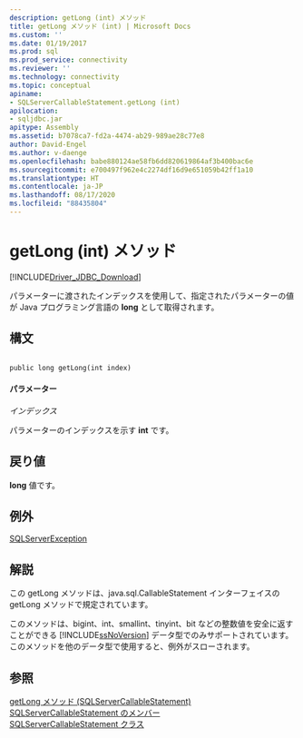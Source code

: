 ```yaml
---
description: getLong (int) メソッド
title: getLong メソッド (int) | Microsoft Docs
ms.custom: ''
ms.date: 01/19/2017
ms.prod: sql
ms.prod_service: connectivity
ms.reviewer: ''
ms.technology: connectivity
ms.topic: conceptual
apiname:
- SQLServerCallableStatement.getLong (int)
apilocation:
- sqljdbc.jar
apitype: Assembly
ms.assetid: b7078ca7-fd2a-4474-ab29-989ae28c77e8
author: David-Engel
ms.author: v-daenge
ms.openlocfilehash: babe880124ae58fb6dd820619864af3b400bac6e
ms.sourcegitcommit: e700497f962e4c2274df16d9e651059b42ff1a10
ms.translationtype: HT
ms.contentlocale: ja-JP
ms.lasthandoff: 08/17/2020
ms.locfileid: "88435804"
---
```

# <a name="getlong-method-int"></a>getLong (int) メソッド
[!INCLUDE[Driver_JDBC_Download](../../../includes/driver_jdbc_download.md)]

  パラメーターに渡されたインデックスを使用して、指定されたパラメーターの値が Java プログラミング言語の **long** として取得されます。  
  
## <a name="syntax"></a>構文  
  
```  
  
public long getLong(int index)  
```  
  
#### <a name="parameters"></a>パラメーター  
 *インデックス*  
  
 パラメーターのインデックスを示す **int** です。  
  
## <a name="return-value"></a>戻り値  
 **long** 値です。  
  
## <a name="exceptions"></a>例外  
 [SQLServerException](../../../connect/jdbc/reference/sqlserverexception-class.md)  
  
## <a name="remarks"></a>解説  
 この getLong メソッドは、java.sql.CallableStatement インターフェイスの getLong メソッドで規定されています。  
  
 このメソッドは、bigint、int、smallint、tinyint、bit などの整数値を安全に返すことができる [!INCLUDE[ssNoVersion](../../../includes/ssnoversion-md.md)] データ型でのみサポートされています。 このメソッドを他のデータ型で使用すると、例外がスローされます。  
  
## <a name="see-also"></a>参照  
 [getLong メソッド &#40;SQLServerCallableStatement&#41;](../../../connect/jdbc/reference/getlong-method-sqlservercallablestatement.md)   
 [SQLServerCallableStatement のメンバー](../../../connect/jdbc/reference/sqlservercallablestatement-members.md)   
 [SQLServerCallableStatement クラス](../../../connect/jdbc/reference/sqlservercallablestatement-class.md)  
  
  
